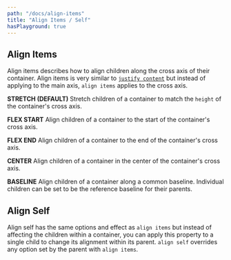 ```yaml
---
path: "/docs/align-items"
title: "Align Items / Self"
hasPlayground: true
---
```


## Align Items

Align items describes how to align children along the cross axis of their container.
Align items is very similar to [`justify content`](/docs/justify-content) but instead of
applying to the main axis, `align items` applies to the cross axis.

**STRETCH (DEFAULT)** Stretch children of a container to match the `height` of the container's cross axis.

**FLEX START** Align children of a container to the start of the container's cross axis.

**FLEX END** Align children of a container to the end of the container's cross axis.

**CENTER** Align children of a container in the center of the container's cross axis.

**BASELINE** Align children of a container along a common baseline. Individual children can be set to be the reference baseline for their parents.

<controls prop="alignItems"></controls>

## Align Self

Align self has the same options and effect as `align items` but instead of
affecting the children within a container, you can apply this property to
a single child to change its alignment within its parent. `align self`
overrides any option set by the parent with `align items`.

<controls prop="alignSelf"></controls>
